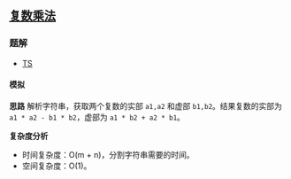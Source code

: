 ## [复数乘法](https://leetcode-cn.com/problems/complex-number-multiplication/)
### 题解
+ [TS](../../ts/640/537.ts)

#### 模拟
**思路**
解析字符串，获取两个复数的实部 `a1,a2` 和虚部 `b1,b2`。结果复数的实部为 `a1 * a2 - b1 * b2`，虚部为 `a1 * b2 + a2 * b1`。

**复杂度分析**
+ 时间复杂度：O(m + n)，分割字符串需要的时间。
+ 空间复杂度：O(1)。